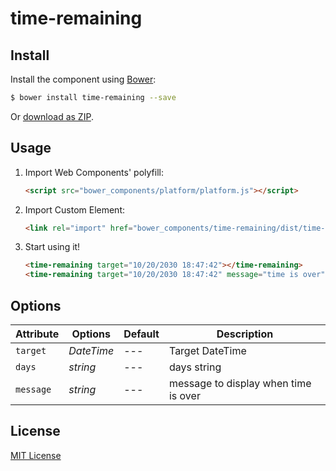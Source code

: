 # time-remaining

## Install

Install the component using [Bower](http://bower.io/):

```sh
$ bower install time-remaining --save
```

Or [download as ZIP](https://github.com/mhozza/time-remaining/archive/master.zip).

## Usage

1. Import Web Components' polyfill:

    ```html
    <script src="bower_components/platform/platform.js"></script>
    ```

2. Import Custom Element:

    ```html
    <link rel="import" href="bower_components/time-remaining/dist/time-remaining.html">
    ```

3. Start using it!

    ```html
    <time-remaining target="10/20/2030 18:47:42"></time-remaining>
    <time-remaining target="10/20/2030 18:47:42" message="time is over"></time-remaining>
    ```

## Options

Attribute     | Options     | Default      | Description
---           | ---         | ---          | ---
`target`      | *DateTime*  | ---          | Target DateTime
`days`        | *string*    | ---          | days string
`message`     | *string*    | ---          | message to display when time is over


## License

[MIT License](http://opensource.org/licenses/MIT)
